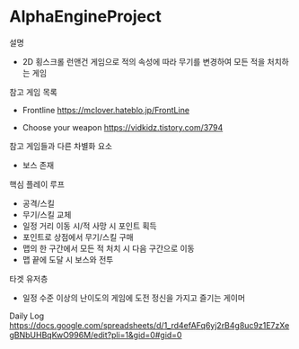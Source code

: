 # AlphaEngineProject
설명
- 2D 횡스크롤 런앤건 게임으로 적의 속성에 따라 무기를 변경하여 모든 적을 처치하는 게임

참고 게임 목록
- Frontline
https://mclover.hateblo.jp/FrontLine

- Choose your weapon
https://vidkidz.tistory.com/3794

참고 게임들과 다른 차별화 요소
- 보스 존재

핵심 플레이 루프
- 공격/스킬
- 무기/스킬 교체
- 일정 거리 이동 시/적 사망 시 포인트 획득
- 포인트로 상점에서 무기/스킬 구매
- 맵의 한 구간에서 모든 적 처치 시 다음 구간으로 이동
- 맵 끝에 도달 시 보스와 전투

타겟 유저층
- 일정 수준 이상의 난이도의 게임에 도전 정신을 가지고 즐기는 게이머
  
Daily Log 
https://docs.google.com/spreadsheets/d/1_rd4efAFq6yj2rB4g8uc9z1E7zXegBNbUHBqKwO996M/edit?pli=1&gid=0#gid=0
